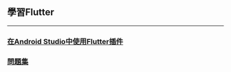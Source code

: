 ## 學習Flutter
---
### [在Android Studio中使用Flutter插件](https://github.com/vincentLin113/learn-flutter/blob/master/USE_FLUTTER_IN_ANDROID_STUDIO.md)

### [問題集](https://github.com/vincentLin113/learn-flutter/blob/master/Question.md)
